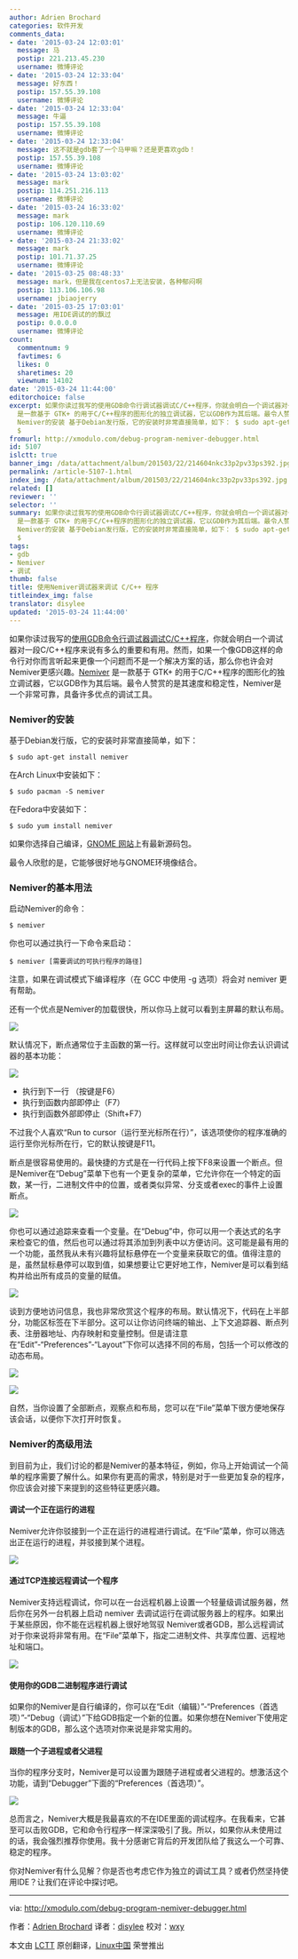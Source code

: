 ```yaml
---
author: Adrien Brochard
categories: 软件开发
comments_data:
- date: '2015-03-24 12:03:01'
  message: 马
  postip: 221.213.45.230
  username: 微博评论
- date: '2015-03-24 12:33:04'
  message: 好东西！
  postip: 157.55.39.108
  username: 微博评论
- date: '2015-03-24 12:33:04'
  message: 牛逼
  postip: 157.55.39.108
  username: 微博评论
- date: '2015-03-24 12:33:04'
  message: 这不就是gdb套了一个马甲嘛？还是更喜欢gdb！
  postip: 157.55.39.108
  username: 微博评论
- date: '2015-03-24 13:03:02'
  message: mark
  postip: 114.251.216.113
  username: 微博评论
- date: '2015-03-24 16:33:02'
  message: mark
  postip: 106.120.110.69
  username: 微博评论
- date: '2015-03-24 21:33:02'
  message: mark
  postip: 101.71.37.25
  username: 微博评论
- date: '2015-03-25 08:48:33'
  message: mark，但是我在centos7上无法安装，各种郁闷啊
  postip: 113.106.106.98
  username: jbiaojerry
- date: '2015-03-25 17:03:01'
  message: 用IDE调试的的飘过
  postip: 0.0.0.0
  username: 微博评论
count:
  commentnum: 9
  favtimes: 6
  likes: 0
  sharetimes: 20
  viewnum: 14102
date: '2015-03-24 11:44:00'
editorchoice: false
excerpt: 如果你读过我写的使用GDB命令行调试器调试C/C++程序，你就会明白一个调试器对一段C/C++程序来说有多么的重要和有用。然而，如果一个像GDB这样的命令行对你而言听起来更像一个问题而不是一个解决方案的话，那么你也许会对Nemiver更感兴趣。Nemiver
  是一款基于 GTK+ 的用于C/C++程序的图形化的独立调试器，它以GDB作为其后端。最令人赞赏的是其速度和稳定性，Nemiver是一个非常可靠，具备许多优点的调试工具。
  Nemiver的安装 基于Debian发行版，它的安装时非常直接简单，如下： $ sudo apt-get install nemiver  在Arch Linux中安装如下：
  $
fromurl: http://xmodulo.com/debug-program-nemiver-debugger.html
id: 5107
islctt: true
banner_img: /data/attachment/album/201503/22/214604nkc33p2pv33ps392.jpg
permalink: /article-5107-1.html
index_img: /data/attachment/album/201503/22/214604nkc33p2pv33ps392.jpg.thumb.jpg
related: []
reviewer: ''
selector: ''
summary: 如果你读过我写的使用GDB命令行调试器调试C/C++程序，你就会明白一个调试器对一段C/C++程序来说有多么的重要和有用。然而，如果一个像GDB这样的命令行对你而言听起来更像一个问题而不是一个解决方案的话，那么你也许会对Nemiver更感兴趣。Nemiver
  是一款基于 GTK+ 的用于C/C++程序的图形化的独立调试器，它以GDB作为其后端。最令人赞赏的是其速度和稳定性，Nemiver是一个非常可靠，具备许多优点的调试工具。
  Nemiver的安装 基于Debian发行版，它的安装时非常直接简单，如下： $ sudo apt-get install nemiver  在Arch Linux中安装如下：
  $
tags:
- gdb
- Nemiver
- 调试
thumb: false
title: 使用Nemiver调试器来调试 C/C++ 程序
titleindex_img: false
translator: disylee
updated: '2015-03-24 11:44:00'
---
```


如果你读过我写的[使用GDB命令行调试器调试C/C++程序](http://linux.cn/article-4302-1.html)，你就会明白一个调试器对一段C/C++程序来说有多么的重要和有用。然而，如果一个像GDB这样的命令行对你而言听起来更像一个问题而不是一个解决方案的话，那么你也许会对Nemiver更感兴趣。[Nemiver](https://wiki.gnome.org/Apps/Nemiver) 是一款基于 GTK+ 的用于C/C++程序的图形化的独立调试器，它以GDB作为其后端。最令人赞赏的是其速度和稳定性，Nemiver是一个非常可靠，具备许多优点的调试工具。


### Nemiver的安装


基于Debian发行版，它的安装时非常直接简单，如下：



```
$ sudo apt-get install nemiver 

```

在Arch Linux中安装如下：



```
$ sudo pacman -S nemiver 

```

在Fedora中安装如下：



```
$ sudo yum install nemiver 

```

如果你选择自己编译，[GNOME 网站](https://download.gnome.org/sources/nemiver/0.9/)上有最新源码包。


最令人欣慰的是，它能够很好地与GNOME环境像结合。


### Nemiver的基本用法


启动Nemiver的命令：



```
$ nemiver 

```

你也可以通过执行一下命令来启动：



```
$ nemiver [需要调试的可执行程序的路径] 

```

注意，如果在调试模式下编译程序（在 GCC 中使用 -g 选项）将会对 nemiver 更有帮助。


还有一个优点是Nemiver的加载很快，所以你马上就可以看到主屏幕的默认布局。


![](/data/attachment/album/201503/22/214604nkc33p2pv33ps392.jpg)


默认情况下，断点通常位于主函数的第一行。这样就可以空出时间让你去认识调试器的基本功能：


![](/data/attachment/album/201503/22/214605y2ksfkxg0xfzj98z.jpg)


* 执行到下一行 （按键是F6）
* 执行到函数内部即停止（F7）
* 执行到函数外部即停止（Shift+F7）


不过我个人喜欢“Run to cursor（运行至光标所在行）”，该选项使你的程序准确的运行至你光标所在行，它的默认按键是F11。


断点是很容易使用的。最快捷的方式是在一行代码上按下F8来设置一个断点。但是Nemiver在“Debug”菜单下也有一个更复杂的菜单，它允许你在一个特定的函数，某一行，二进制文件中的位置，或者类似异常、分支或者exec的事件上设置断点。


![](/data/attachment/album/201503/22/214608euss9n2i2rszj1sn.jpg)


你也可以通过追踪来查看一个变量。在“Debug”中，你可以用一个表达式的名字来检查它的值，然后也可以通过将其添加到列表中以方便访问。这可能是最有用的一个功能，虽然我从未有兴趣将鼠标悬停在一个变量来获取它的值。值得注意的是，虽然鼠标悬停可以取到值，如果想要让它更好地工作，Nemiver是可以看到结构并给出所有成员的变量的赋值。


![](/data/attachment/album/201503/22/214609dp0nso09mg5maygc.jpg)


谈到方便地访问信息，我也非常欣赏这个程序的布局。默认情况下，代码在上半部分，功能区标签在下半部分。这可以让你访问终端的输出、上下文追踪器、断点列表、注册器地址、内存映射和变量控制。但是请注意在“Edit”-“Preferences”-“Layout”下你可以选择不同的布局，包括一个可以修改的动态布局。


![](/data/attachment/album/201503/22/214617sv0x8560nsxe866c.jpg)


![](/data/attachment/album/201503/22/214618a395f2k325lf4nfp.jpg)


自然，当你设置了全部断点，观察点和布局，您可以在“File”菜单下很方便地保存该会话，以便你下次打开时恢复。


### Nemiver的高级用法


到目前为止，我们讨论的都是Nemiver的基本特征，例如，你马上开始调试一个简单的程序需要了解什么。如果你有更高的需求，特别是对于一些更加复杂的程序，你应该会对接下来提到的这些特征更感兴趣。


#### 调试一个正在运行的进程


Nemiver允许你驳接到一个正在运行的进程进行调试。在“File”菜单，你可以筛选出正在运行的进程，并驳接到某个进程。


![](/data/attachment/album/201503/22/214622qy7yb35ukkrraa5o.jpg)


#### 通过TCP连接远程调试一个程序


Nemiver支持远程调试，你可以在一台远程机器上设置一个轻量级调试服务器，然后你在另外一台机器上启动 nemiver 去调试运行在调试服务器上的程序。如果出于某些原因，你不能在远程机器上很好地驾驭 Nemiver或者GDB，那么远程调试对于你来说将非常有用。在“File”菜单下，指定二进制文件、共享库位置、远程地址和端口。


![](/data/attachment/album/201503/22/214625i34nnkxrk462x6z4.jpg)


#### 使用你的GDB二进制程序进行调试


如果你的Nemiver是自行编译的，你可以在“Edit（编辑）”-“Preferences（首选项）”-“Debug（调试）”下给GDB指定一个新的位置。如果你想在Nemiver下使用定制版本的GDB，那么这个选项对你来说是非常实用的。


#### 跟随一个子进程或者父进程


当你的程序分支时，Nemiver是可以设置为跟随子进程或者父进程的。想激活这个功能，请到“Debugger”下面的“Preferences（首选项）”。


![](/data/attachment/album/201503/22/214629dmuq1n1192dnsu2m.jpg)


总而言之，Nemiver大概是我最喜欢的不在IDE里面的调试程序。在我看来，它甚至可以击败GDB，它和命令行程序一样深深吸引了我。所以，如果你从未使用过的话，我会强烈推荐你使用。我十分感谢它背后的开发团队给了我这么一个可靠、稳定的程序。


你对Nemiver有什么见解？你是否也考虑它作为独立的调试工具？或者仍然坚持使用IDE？让我们在评论中探讨吧。




---


via: <http://xmodulo.com/debug-program-nemiver-debugger.html>


作者：[Adrien Brochard](http://xmodulo.com/author/adrien) 译者：[disylee](https://github.com/disylee) 校对：[wxy](https://github.com/wxy)


本文由 [LCTT](https://github.com/LCTT/TranslateProject) 原创翻译，[Linux中国](http://linux.cn/) 荣誉推出